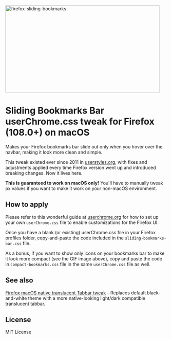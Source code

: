 <img src="https://user-images.githubusercontent.com/2870726/81133027-5820eb80-8f8b-11ea-813c-f28c0543f0c0.gif" alt="firefox-sliding-bookmarks" width="480" height="272" />

# Sliding Bookmarks Bar userChrome.css tweak for Firefox (108.0+) on macOS

Makes your Firefox bookmarks bar slide out only when you hover over the navbar, making it look more clean and simple.

This tweak existed ever since 2011 in [userstyles.org](https://userstyles.org/styles/48051/firefox-sliding-bookmarks-bar-mac), with fixes and adjustments applied every time Firefox version went up and introduced breaking changes. Now it lives here.

**This is guaranteed to work on macOS only!**
You'll have to manually tweak px values if you want to make it work on your non-macOS environment.

## How to apply

Please refer to this wonderful guide at [userchrome.org](https://www.userchrome.org/how-create-userchrome-css.html) for how to set up your own `userChrome.css` file to enable customizations for the Firefox UI.

Once you have a blank (or existing) userChrome.css file in your Firefox profiles folder, copy-and-paste the code included in the `sliding-bookmarks-bar.css` file. 

As a bonus, if you want to show only icons on your bookmarks bar to make it look more compact (see the GIF image above), copy and paste the code in `compact-bookmarks.css` file in the same `userChrome.css` file as well.

## See also
[Firefox macOS native translucent Tabbar tweak](https://github.com/zvuc/firefox-macos-native-tabbar) - Replaces default black-and-white theme with a more native-looking light/dark compatible translucent tabbar.

## License
MIT License
